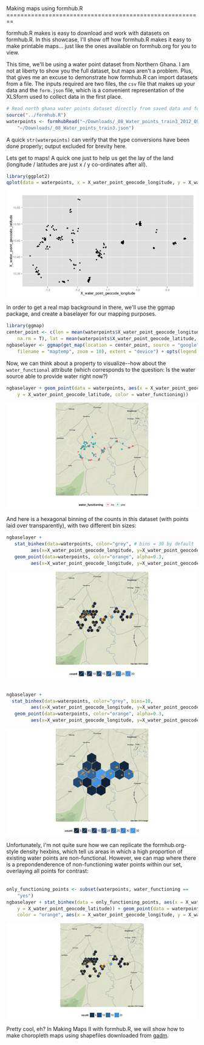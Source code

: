 <link href="http://kevinburke.bitbucket.org/markdowncss/markdown.css" rel="stylesheet"></link>
Making maps using formhub.R
========================================================

formhub.R makes is easy to download and work with datasets on formhub.R. In this showcase, I'll show off how formhub.R makes it easy to make printable maps... just like the ones available on formhub.org for you to view.

This time, we'll be using a water point dataset from Northern Ghana. I am not at liberty to show you the full dataset, but maps aren't a problem. Plus, that gives me an excuse to demonstrate how formhub.R can import datasets from a file. The inputs required are two files, the `csv` file that makes up your data and the `form.json` file, which is a convenient representation of the XLSform used to collect data in the first place.



```r
# Read north ghana water points dataset directly from saved data and form.
source("../formhub.R")
waterpoints <- formhubRead("~/Downloads/_08_Water_points_train3_2012_09_06.csv", 
    "~/Downloads/_08_Water_points_train3.json")
```




A quick `str(waterpoints)` can verify that the type conversions have been done properly; output excluded for brevity here.

Lets get to maps! A quick one just to help us get the lay of the land (longitude / latitudes are just x / y co-ordinates after all).


```r
library(ggplot2)
qplot(data = waterpoints, x = X_water_point_geocode_longitude, y = X_water_point_geocode_latitude)
```

![plot of chunk map1](figure/map1.png) 


In order to get a real map background in there, we'll use the ggmap package, and create a baselayer for our mapping purposes. 



```r
library(ggmap)
center_point <- c(lon = mean(waterpoints$X_water_point_geocode_longitude, 
    na.rm = T), lat = mean(waterpoints$X_water_point_geocode_latitude, na.rm = T))
ngbaselayer <- ggmap(get_map(location = center_point, source = "google", 
    filename = "maptemp", zoom = 10), extent = "device") + opts(legend.position = "bottom")
```





Now, we can think about a property to visualize--how about the `water_functional` attribute (which corresponds to the question: Is the water source able to provide water right now?)



```r
ngbaselayer + geom_point(data = waterpoints, aes(x = X_water_point_geocode_longitude, 
    y = X_water_point_geocode_latitude, color = water_functioning))
```

![plot of chunk basemap](figure/basemap.png) 


And here is a hexagonal binning of the counts in this dataset (with points laid over transparently), with two different bin sizes:


```r
ngbaselayer + 
   stat_binhex(data=waterpoints, color="grey", # bins = 30 by default
         aes(x=X_water_point_geocode_longitude, y=X_water_point_geocode_latitude)) + 
   geom_point(data=waterpoints, color="orange", alpha=0.3,
         aes(x=X_water_point_geocode_longitude, y=X_water_point_geocode_latitude))
```

![plot of chunk map3](figure/map31.png) 

```r

ngbaselayer +
  stat_binhex(data=waterpoints, color="grey", bins=10,
         aes(x=X_water_point_geocode_longitude, y=X_water_point_geocode_latitude)) + 
   geom_point(data=waterpoints, color="orange", alpha=0.3,
         aes(x=X_water_point_geocode_longitude, y=X_water_point_geocode_latitude))
```

![plot of chunk map3](figure/map32.png) 


Unfortunately, I'm not quite sure how we can replicate the formhub.org-style density hexbins, which tell us areas in which a high proportion of existing water points are non-functional. However, we can map where there is a prepondenderence of non-functioning water points within our set, overlaying all points for contrast:


```r

only_functioning_points <- subset(waterpoints, water_functioning == 
    "yes")
ngbaselayer + stat_binhex(data = only_functioning_points, aes(x = X_water_point_geocode_longitude, 
    y = X_water_point_geocode_latitude)) + geom_point(data = waterpoints, alpha = 0.3, 
    color = "orange", aes(x = X_water_point_geocode_longitude, y = X_water_point_geocode_latitude))
```

![plot of chunk map4](figure/map4.png) 


Pretty cool, eh?
In Making Maps II with formhub.R, we will show how to make choropleth maps using shapefiles downloaded from [gadm](http://gadm.org).
